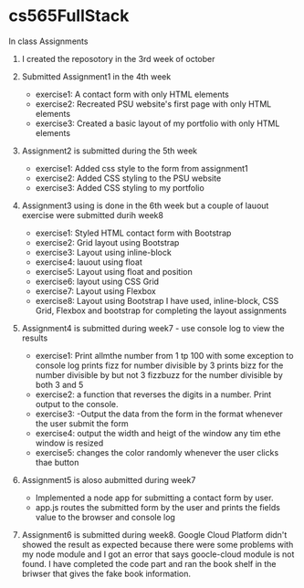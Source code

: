 # cs565FullStack

In class Assignments

1) I created the reposotory in the 3rd week of october

2) Submitted Assignment1 in the 4th week
    - exercise1: A contact form with only HTML elements
    - exercise2: Recreated PSU website's first page with only HTML elements
    - exercise3: Created a basic layout of my portfolio with only HTML elements
    
3) Assignment2 is submitted during the 5th week
   - exercise1: Added css style to the form from assignment1
   - exercise2: Added CSS styling to the PSU website
   - exercise3: Added CSS styling to my portfolio
   
4) Assignment3 using is done in the 6th week but a couple of lauout exercise were submitted durih week8
   - exercise1: Styled HTML contact form with Bootstrap
   - exercise2: Grid layout using Bootstrap
   - exercise3: Layout using inline-block
   - exercise4: lauout using float
   - exercise5: Layout using float and position
   - exercise6: layout using CSS Grid
   - exercise7: Layout using Flexbox
   - exercise8: Layout using Bootstrap
   I have used, inline-block, CSS Grid, Flexbox and bootstrap for completing the layout assignments

5) Assignment4 is submitted during week7 - use console log to view the results
   - exercise1: Print allmthe number from 1 tp 100 with some exception to console log
      prints fizz for number divisible by 3 prints bizz for the number divisible by  but not 3           fizzbuzz for the number divisible by both 3 and 5
   - exercise2: a function that reverses the digits in a number. Print output to the console.
   - exercise3: -Output the data from the form in the format whenever the user submit the form
   - exercise4: output the width and heigt of the window any tim ethe window is resized
   - exercise5: changes the color randomly whenever the user clicks thae button
   
6) Assignment5 is aloso aubmitted during week7
   - Implemented a node app for submitting a contact form by user.
   - app.js routes the submitted form by the user and prints the fields value to the browser and console log
   
7) Assignment6 is submitted during week8. 
    Google Cloud Platform didn't showed the result as expected because there were some problems with my node module
    and I got an error that says goocle-cloud module is not found. I have completed the code part and ran the book shelf in the briwser         that gives the fake book information. 
    
